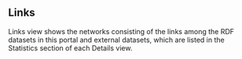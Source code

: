 ## Links

Links view shows the networks consisting of the links among the RDF datasets in this portal and external datasets, which are listed in the Statistics section of each Details view.


